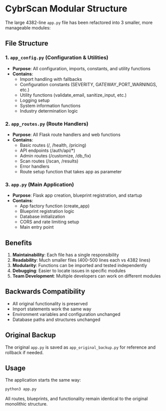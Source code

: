 # CybrScan Modular Structure

The large 4382-line `app.py` file has been refactored into 3 smaller, more manageable modules:

## File Structure

### 1. `app_config.py` (Configuration & Utilities)
- **Purpose**: All configuration, imports, constants, and utility functions
- **Contains**:
  - Import handling with fallbacks
  - Configuration constants (SEVERITY, GATEWAY_PORT_WARNINGS, etc.)
  - Utility functions (validate_email, sanitize_input, etc.)
  - Logging setup
  - System information functions
  - Industry determination logic

### 2. `app_routes.py` (Route Handlers)
- **Purpose**: All Flask route handlers and web functions
- **Contains**:
  - Basic routes (/, /health, /pricing)
  - API endpoints (/auth/api/*)
  - Admin routes (/customize, /db_fix)
  - Scan routes (/scan, /results)
  - Error handlers
  - Route setup function that takes app as parameter

### 3. `app.py` (Main Application)
- **Purpose**: Flask app creation, blueprint registration, and startup
- **Contains**:
  - App factory function (create_app)
  - Blueprint registration logic
  - Database initialization
  - CORS and rate limiting setup
  - Main entry point

## Benefits

1. **Maintainability**: Each file has a single responsibility
2. **Readability**: Much smaller files (400-500 lines each vs 4382 lines)
3. **Modularity**: Functions can be imported and tested independently
4. **Debugging**: Easier to locate issues in specific modules
5. **Team Development**: Multiple developers can work on different modules

## Backwards Compatibility

- All original functionality is preserved
- Import statements work the same way
- Environment variables and configuration unchanged
- Database paths and structures unchanged

## Original Backup

The original `app.py` is saved as `app_original_backup.py` for reference and rollback if needed.

## Usage

The application starts the same way:
```bash
python3 app.py
```

All routes, blueprints, and functionality remain identical to the original monolithic structure.